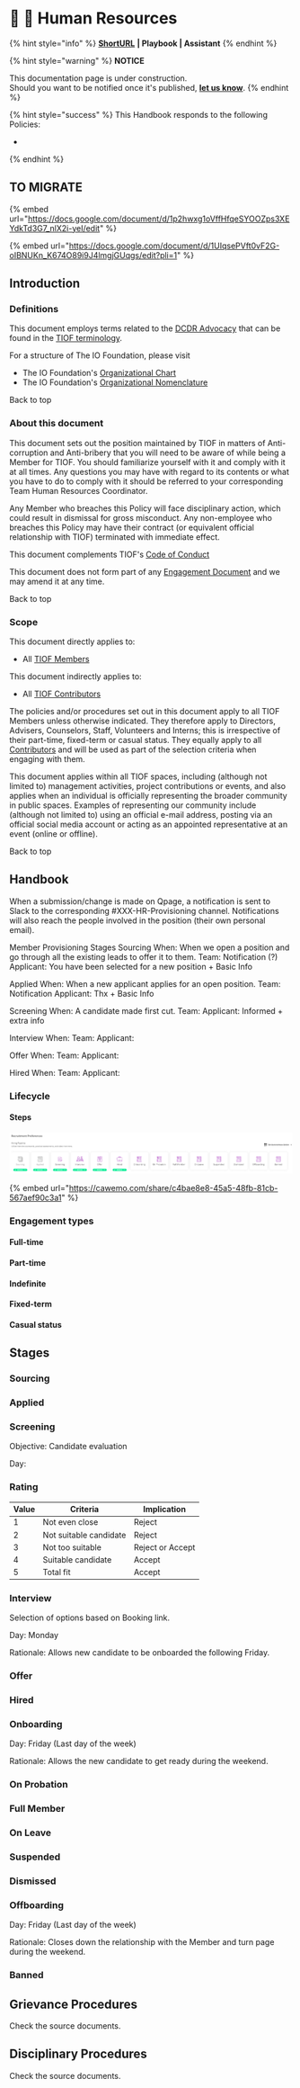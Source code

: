 # 📓 🚧 Human Resources

{% hint style="info" %}
[**ShortURL**](https://tiof.click/TIOFHBHR) **| Playbook | Assistant**
{% endhint %}



{% hint style="warning" %}
**NOTICE**

This documentation page is under construction.\
Should you want to be notified once it's published, [**let us know**](https://tiof.click/TIOFTarianUpdatesService).
{% endhint %}



{% hint style="success" %}
This Handbook responds to the following Policies:

*
{% endhint %}



## TO MIGRATE

{% embed url="https://docs.google.com/document/d/1p2hwxg1oVffHfqeSYOOZps3XEYdkTd3G7_nlX2i-yeI/edit" %}

{% embed url="https://docs.google.com/document/d/1UIqsePVft0vF2G-oIBNUKn_K674O89i9J4lmgjGUqgs/edit?pli=1" %}

## Introduction

### Definitions

This document employs terms related to the [DCDR Advocacy](http://tiof.click/Advocacy) that can be found in the [TIOF terminology](http://tiof.click/Terminology).

For a structure of The IO Foundation, please visit

* The IO Foundation's [Organizational Chart](http://tiof.click/TIOFOrgChart)
* The IO Foundation's [Organizational Nomenclature](http://tiof.click/OrgNomenclature)

Back to top

### About this document

This document sets out the position maintained by TIOF in matters of Anti-corruption and Anti-bribery that you will need to be aware of while being a Member for TIOF. You should familiarize yourself with it and comply with it at all times. Any questions you may have with regard to its contents or what you have to do to comply with it should be referred to your corresponding Team Human Resources Coordinator.

Any Member who breaches this Policy will face disciplinary action, which could result in dismissal for gross misconduct. Any non-employee who breaches this Policy may have their contract (or equivalent official relationship with TIOF) terminated with immediate effect.

This document complements TIOF's [Code of Conduct](http://tiof.click/TIOFPolicyCoC)

This document does not form part of any [Engagement Document](https://github.com/TheIOFoundation/TIOF/wiki/Terminology#engagement-document) and we may amend it at any time.

Back to top

### Scope

This document directly applies to:

* All [TIOF Members](https://github.com/TheIOFoundation/TIOF/wiki/Terminology#member)

This document indirectly applies to:

* All [TIOF Contributors](https://github.com/TheIOFoundation/TIOF/wiki/Terminology#contributors)

The policies and/or procedures set out in this document apply to all TIOF Members unless otherwise indicated. They therefore apply to Directors, Advisers, Counselors, Staff, Volunteers and Interns; this is irrespective of their part-time, fixed-term or casual status. They equally apply to all [Contributors](https://github.com/TheIOFoundation/TIOF/wiki/Terminology#contributors) and will be used as part of the selection criteria when engaging with them.

This document applies within all TIOF spaces, including (although not limited to) management activities, project contributions or events, and also applies when an individual is officially representing the broader community in public spaces. Examples of representing our community include (although not limited to) using an official e-mail address, posting via an official social media account or acting as an appointed representative at an event (online or offline).

Back to top

## Handbook

When a submission/change is made on Qpage, a notification is sent to Slack to the corresponding #XXX-HR-Provisioning channel. Notifications will also reach the people involved in the position (their own personal email).

Member Provisioning Stages Sourcing When: When we open a position and go through all the existing leads to offer it to them. Team: Notification (?) Applicant: You have been selected for a new position + Basic Info

Applied When: When a new applicant applies for an open position. Team: Notification Applicant: Thx + Basic Info

Screening When: A candidate made first cut. Team: Applicant: Informed + extra info

Interview When: Team: Applicant:

Offer When: Team: Applicant:

Hired When: Team: Applicant:





### Lifecycle

#### Steps

![](<../../.gitbook/assets/image (1) (1) (1).png>)



{% embed url="https://cawemo.com/share/c4bae8e8-45a5-48fb-81cb-567aef90c3a1" %}









### **Engagement types**

#### Full-time

#### Part-time

#### Indefinite

#### Fixed-term

#### Casual status

## Stages



### Sourcing



### Applied



### Screening

Objective: Candidate evaluation

Day:&#x20;

### Rating

<table><thead><tr><th data-type="rating" data-max="5">Value</th><th>Criteria</th><th>Implication</th></tr></thead><tbody><tr><td>1</td><td>Not even close</td><td>Reject</td></tr><tr><td>2</td><td>Not suitable candidate</td><td>Reject</td></tr><tr><td>3</td><td>Not too suitable</td><td>Reject or Accept</td></tr><tr><td>4</td><td>Suitable candidate</td><td>Accept</td></tr><tr><td>5</td><td>Total fit</td><td>Accept</td></tr></tbody></table>



### Interview

Selection of options based on Booking link.

Day: Monday

Rationale: Allows new candidate to be onboarded the following Friday.



### Offer





### Hired













### Onboarding

Day: Friday (Last day of the week)

Rationale: Allows the new candidate to get ready during the weekend.





### On Probation



### Full Member





### On Leave





### Suspended





### Dismissed





### Offboarding

Day: Friday (Last day of the week)

Rationale: Closes down the relationship with the Member and turn page during the weekend.





### Banned







## Grievance Procedures

Check the source documents.









## Disciplinary Procedures

Check the source documents.

















